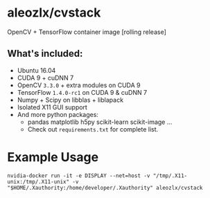 # aleozlx/cvstack

OpenCV + TensorFlow container image [rolling release]

## What's included:

* Ubuntu 16.04
* CUDA 9 + cuDNN 7
* OpenCV `3.3.0` + extra modules on CUDA 9
* TensorFlow `1.4.0-rc1` on CUDA 9 & cuDNN 7
* Numpy + Scipy on libblas + liblapack
* Isolated X11 GUI support
* And more python packages:
    * pandas matplotlib h5py scikit-learn scikit-image ...
    * Check out `requirements.txt` for complete list.

# Example Usage

~~~
nvidia-docker run -it -e DISPLAY --net=host -v "/tmp/.X11-unix:/tmp/.X11-unix" -v "$HOME/.Xauthority:/home/developer/.Xauthority" aleozlx/cvstack
~~~
